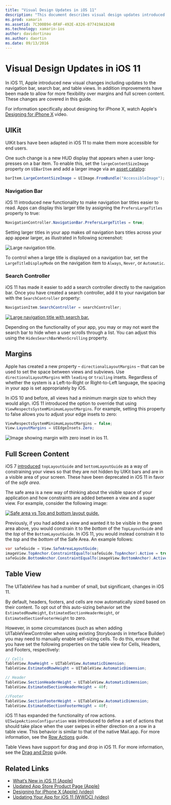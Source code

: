 ```yaml
---
title: "Visual Design Updates in iOS 11"
description: "This document describes visual design updates introduced in iOS 11. It discusses changes to navigation bars, search controllers, margins, full-screen content, and table views."
ms.prod: xamarin
ms.assetid: 7C300B94-0FAF-492E-A326-877419A1824B
ms.technology: xamarin-ios
author: davidortinau
ms.author: daortin
ms.date: 09/13/2016
---
```


# Visual Design Updates in iOS 11

In iOS 11, Apple introduced new visual changes including updates to the navigation bar, search bar, and table views. In addition improvements have been made to allow for more flexibility over margins and full screen content. These changes are covered in this guide. 

For information specifically about designing for iPhone X, watch 
Apple's [Designing for iPhone X](https://developer.apple.com/videos/play/fall2017/801/) 
video.

## UIKit

UIKit bars have been adapted in iOS 11 to make them more accessible for end users.

One such change is a new HUD display that appears when a user long-presses on a bar item. To enable this, set the `largeContentSizeImage` property on `UIBarItem` and add a larger image via an [asset catalog](~/ios/app-fundamentals/images-icons/displaying-an-image.md):

```csharp
barItem.LargeContentSizeImage = UIImage.FromBundle("AccessibleImage");
```

### Navigation Bar
iOS 11 introduced new functionality to make navigation bar titles easier to read. Apps can display this larger title by assigning the `PrefersLargeTitles` property to true:

```csharp
NavigationController.NavigationBar.PrefersLargeTitles = true;
```

Setting larger titles in your app makes _all_ navigation bars titles across your app appear larger, as illustrated in following screenshot:

![Large navigation title.](visual-design-images/image7.png)

To control when a large title is displayed on a navigation bar, set the `LargeTitleDisplayMode` on the navigation item to `Always`, `Never`, or `Automatic`.

### Search Controller

iOS 11 has made it easier to add a search controller directly to the navigation bar. Once you have created a search controller, add it to your navigation bar with the `SearchController` property:

```csharp
NavigationItem.SearchController = searchController;
```

[![Large navigation title with search bar.](visual-design-images/image8-sml.png)](visual-design-images/image8-sml.png#lightbox)

Depending on the functionality of your app, you may or may not want the search bar to hide when a user scrolls through a list. You can adjust this using the `HidesSearchBarWhenScrolling` property.

## Margins

Apple has created a new property – `directionalLayoutMargins` – that can be used to set the space between views and subviews. Use `directionalLayoutMargins` with `leading` or `trailing` insets. Regardless of whether the system is a Left-to-Right or Right-to-Left language, the spacing in your app is set appropriately by iOS.

In iOS 10 and before, all views had a minimum margin size to which they would align. iOS 11 introduced the option to override that using `ViewRespectsSystemMinimumLayoutMargins`. For example, setting this property to false allows you to adjust your edge insets to zero:

```csharp
ViewRespectsSystemMinimumLayoutMargins = false;
View.LayoutMargins = UIEdgeInsets.Zero;
```

![Image showing margin with zero inset in ios 11.](visual-design-images/image9.png)

<a name="fullscreen"></a>

## Full Screen Content

iOS 7 [introduced](~/ios/platform/introduction-to-ios7/ios7-ui.md#fullscreen) `topLayoutGuide` and `bottomLayoutGuide` as a way of constraining your views so that they are not hidden by UIKit bars and are in a visible area of your screen. These have been deprecated in iOS 11 in favor of the _safe area_.

The safe area is a new way of thinking about the visible space of your application and how constraints are added between a view and a super view. For example, consider the following image:

[![Safe area vs Top and bottom layout guide.](visual-design-images/image10-sml.png)](visual-design-images/image10.png#lightbox)

Previously, if you had added a view and wanted it to be visible in the green area above, you would constrain it to the _bottom_ of the `TopLayoutGuide` and the _top_ of the `BottomLayoutGuide`. In iOS 11, you would instead constrain it to the _top_ and the _bottom_ of the Safe Area. An example follows:

```csharp
var safeGuide = View.SafeAreaLayoutGuide;
imageView.TopAnchor.ConstraintEqualTo(safeGuide.TopAnchor).Active = true;
safeGuide.BottomAnchor.ConstraintEqualTo(imageView.BottomAnchor).Active = true;
```

## Table View

The UITableView has had a number of small, but significant, changes in iOS 11.

By default, headers, footers, and cells are now automatically sized based on their content. To opt out of this auto-sizing behavior set the `EstimatedRowHeight`, `EstimatedSectionHeaderHeight`, or `EstimatedSectionFooterHeight` to zero.

However, in some circumstances (such as when adding UITableViewController when using existing Storyboards in Interface Builder) you may need to manually enable self-sizing cells. To do this, ensure that you have set the following properties on the table view for Cells, Headers, and Footers, respectively:

```csharp
// Cells
TableView.RowHeight = UITableView.AutomaticDimension;
TableView.EstimatedRowHeight = UITableView.AutomaticDimension;

// Header
TableView.SectionHeaderHeight = UITableView.AutomaticDimension;
TableView.EstimatedSectionHeaderHeight = 40f;

//Footer
TableView.SectionFooterHeight = UITableView.AutomaticDimension;
TableView.EstimatedSectionFooterHeight = 40f;

```

iOS 11 has expanded the functionality of row actions. `UISwipeActionsConfiguration` was introduced to define a set of actions that should take place when the user swipes in either direction on a row in a table view. This behavior is similar to that of the native Mail.app. For more information, see the [Row Actions](~/ios/user-interface/controls/tables/row-action.md) guide.

Table Views have support for drag and drop in iOS 11. For more information, see the [Drag and Drop](~/ios/platform/introduction-to-ios11/drag-and-drop.md#uitableview) guide.

## Related Links

- [What’s New in iOS 11 (Apple)](https://developer.apple.com/ios/)
- [Updated App Store Product Page (Apple)](https://developer.apple.com/app-store/product-page/)
- [Designing for iPhone X (Apple) (video)](https://developer.apple.com/videos/play/fall2017/801/)
- [Updating Your App for iOS 11 (WWDC) (video)](https://developer.apple.com/videos/play/wwdc2017/204/)
